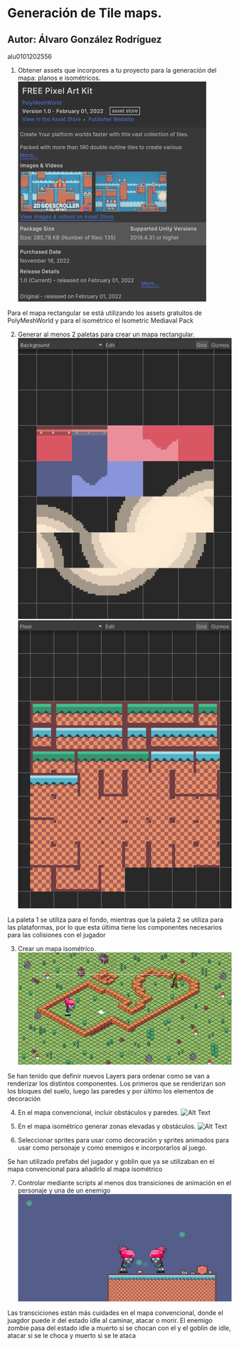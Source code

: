 # Generación de Tile maps.
## Autor: Álvaro González Rodríguez
alu0101202556

1. Obtener assets que incorpores a tu proyecto para la generación del mapa: planos e isométricos.
![Alt Text](GIFs/actividad1.png)
<p>Para el mapa rectangular se está utilizando los assets gratuitos de PolyMeshWorld y para el isométrico el Isometric Mediaval Pack</p>

2. Generar al menos 2 paletas para crear un mapa rectangular.
![Alt Text](GIFs/actividad2p1.png)
![Alt Text](GIFs/actividad2p2.png)
<p>La paleta 1 se utiliza para el fondo, mientras que la paleta 2 se utiliza para las plataformas, por lo que esta última tiene los componentes necesarios para las colisiones con el jugador</p>

3. Crear un mapa isométrico.
![Alt Text](GIFs/actividad3.png)
<p>Se han tenido que definir nuevos Layers para ordenar como se van a renderizar los distintos componentes. Los primeros que se renderizan son los bloques del suelo, luego las paredes y por último los elementos de decoración</p>

4. En el mapa convencional, incluir obstáculos y paredes.
![Alt Text](GIFs/actividad4.gif)

5. En el mapa isométrico generar zonas elevadas y obstáculos.
![Alt Text](GIFs/actividad5.gif)

6. Seleccionar sprites para usar como decoración y sprites animados para usar como personaje y como enemigos e incorporarlos al juego.
<p>Se han utilizado prefabs del jugador y goblin que ya se utilizaban en el mapa convencional para añadirlo al mapa isométrico</p>

7. Controlar mediante scripts al menos dos transiciones de animación en el personaje y una de un enemigo
![Alt Text](GIFs/actividad7.gif)
<p>Las transciciones están más cuidades en el mapa convencional, donde el juagdor puede ir del estado idle al caminar, atacar o morir. El enemigo zombie pasa del estado idle a muerto si se chocan con el y el goblin de idle, atacar si se le choca y muerto si se le ataca</p>